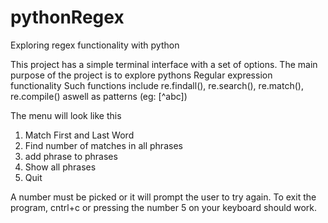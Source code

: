 # pythonRegex
Exploring regex functionality with python

This project has a simple terminal interface with a set of options.
The main purpose of the project is to explore pythons Regular expression functionality
Such functions include re.findall(), re.search(), re.match(), re.compile() aswell as patterns (eg: [^abc])

The menu will look like this

1. Match First and Last Word
2. Find number of matches in all phrases
3. add phrase to phrases
4. Show all phrases
5. Quit

A number must be picked or it will prompt the user to try again. 
To exit the program, cntrl+c or pressing the number 5 on your keyboard should work.
